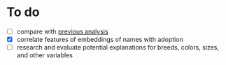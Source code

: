 # To do

- [ ] compare with [previous analysis](https://data.world/rdowns26/austin-animal-shelter)
- [x] correlate features of embeddings of names with adoption
- [ ] research and evaluate potential explanations for breeds, colors, sizes, and other variables
